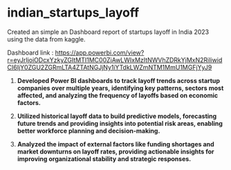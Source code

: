 # indian_startups_layoff
Created an simple an Dashboard report of startups layoff in India 2023 using the data from kaggle. 

Dashboard link : https://app.powerbi.com/view?r=eyJrIjoiODcxYzkyZGItMTI1MC00ZjAwLWIxMzItNWVhZDRkYjMxN2RiIiwidCI6IjY0ZGU2ZGRmLTA4ZTAtNGJjNy1iYTdkLWZmNTM1MmU1MGFjYyJ9


1. **Developed Power BI dashboards to track layoff trends across startup companies over multiple years, identifying key patterns, sectors most affected, and analyzing the frequency of layoffs based on economic factors.**

2. **Utilized historical layoff data to build predictive models, forecasting future trends and providing insights into potential risk areas, enabling better workforce planning and decision-making.**

3. **Analyzed the impact of external factors like funding shortages and market downturns on layoff rates, providing actionable insights for improving organizational stability and strategic responses.**

